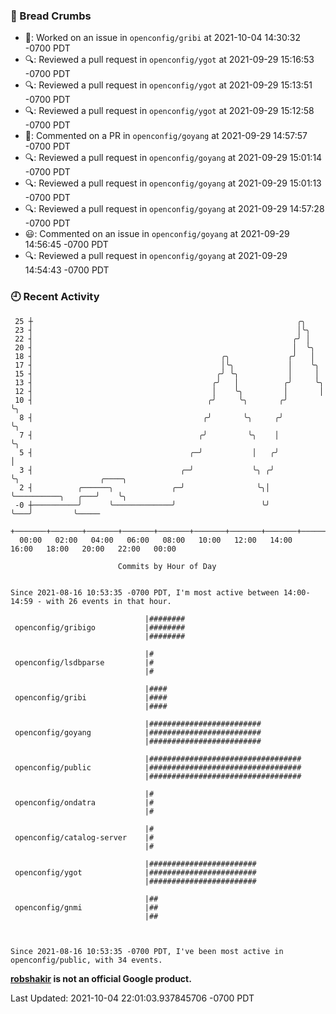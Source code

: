 ### 🍞 Bread Crumbs

 * 👀: Worked on an issue in `openconfig/gribi` at 2021-10-04 14:30:32 -0700 PDT
 * 🔍: Reviewed a pull request in  `openconfig/ygot` at 2021-09-29 15:16:53 -0700 PDT
 * 🔍: Reviewed a pull request in  `openconfig/ygot` at 2021-09-29 15:13:51 -0700 PDT
 * 🔍: Reviewed a pull request in  `openconfig/ygot` at 2021-09-29 15:12:58 -0700 PDT
 * 💬: Commented on a PR in  `openconfig/goyang` at 2021-09-29 14:57:57 -0700 PDT
 * 🔍: Reviewed a pull request in  `openconfig/goyang` at 2021-09-29 15:01:14 -0700 PDT
 * 🔍: Reviewed a pull request in  `openconfig/goyang` at 2021-09-29 15:01:13 -0700 PDT
 * 🔍: Reviewed a pull request in  `openconfig/goyang` at 2021-09-29 14:57:28 -0700 PDT
 * 😃: Commented on an issue in `openconfig/goyang` at 2021-09-29 14:56:45 -0700 PDT
 * 🔍: Reviewed a pull request in  `openconfig/goyang` at 2021-09-29 14:54:43 -0700 PDT

### 🕘 Recent Activity
```
 25 ┼                                                           ╭╮
 23 ┤                                                           │╰╮
 22 ┤                                                          ╭╯ │
 20 ┤                                                          │  ╰╮
 18 ┤                                          ╭╮             ╭╯   │
 17 ┤                                          │╰╮            │    ╰╮
 15 ┤                                         ╭╯ ╰╮           │     │
 13 ┤                                        ╭╯   │          ╭╯     ╰╮
 12 ┤                                        │    ╰╮         │       │
 10 ┤                                       ╭╯     ╰╮       ╭╯       ╰╮
  8 ┤                                      ╭╯       ╰╮     ╭╯         ╰╮
  7 ┤                                     ╭╯         ╰╮    │           ╰╮
  5 ┤                                   ╭─╯           │   ╭╯            │
  3 ┤                                 ╭─╯             ╰╮ ╭╯             ╰╮                  ╭────╮
  2 ┤          ╭──────╮             ╭─╯                ╰╮│               ╰──────────╮   ╭───╯    ╰╮
 -0 ┼──────────╯      ╰─────────────╯                   ╰╯                          ╰───╯         ╰─────
    +───────+───────+───────+───────+───────+───────+───────+───────+───────+───────+───────+───────+────
  00:00   02:00   04:00   06:00   08:00   10:00   12:00   14:00   16:00   18:00   20:00   22:00   00:00   

						Commits by Hour of Day


Since 2021-08-16 10:53:35 -0700 PDT, I'm most active between 14:00-14:59 - with 26 events in that hour.

```



```
                              |########
 openconfig/gribigo           |########
                              |########

                              |#
 openconfig/lsdbparse         |#
                              |#

                              |####
 openconfig/gribi             |####
                              |####

                              |#########################
 openconfig/goyang            |#########################
                              |#########################

                              |##################################
 openconfig/public            |##################################
                              |##################################

                              |#
 openconfig/ondatra           |#
                              |#

                              |#
 openconfig/catalog-server    |#
                              |#

                              |########################
 openconfig/ygot              |########################
                              |########################

                              |##
 openconfig/gnmi              |##
                              |##



Since 2021-08-16 10:53:35 -0700 PDT, I've been most active in openconfig/public, with 34 events.

```
**[robshakir](mailto:robjs@google.com) is not an official Google product.**  


Last Updated: 2021-10-04 22:01:03.937845706 -0700 PDT
